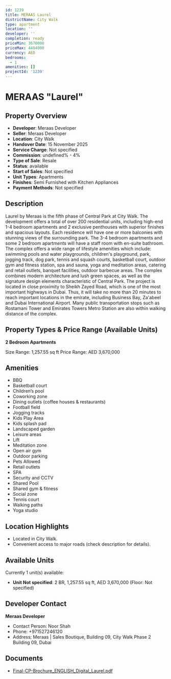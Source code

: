 ```yaml
---
id: 1239
title: MERAAS Laurel
districtName: City Walk
type: apartment
location: ''
developer: ''
completion: ready
priceMin: 3670000
priceMax: 4404000
currency: AED
bedrooms:
  - 1
amenities: []
projectId: '1239'
---
```


# MERAAS "Laurel"

## Property Overview
- **Developer**: Meraas Developer
- **Seller**: Meraas Developer
- **Location**: City Walk
- **Handover Date**: 15 November 2025
- **Service Charge**: Not specified
- **Commission**: undefined% - 4%
- **Type of Sale**: Resale
- **Status**: available
- **Start of Sales**: Not specified
- **Unit Types**: Apartments
- **Finishes**: Semi Furnished with Kitchen Appliances
- **Payment Methods**: Not specified

## Description
Laurel by Meraas is the fifth phase of Central Park at City Walk. The development offers a total of over 200 residential units, including high-end 1-4 bedroom apartments and 2 exclusive penthouses with superior finishes and spacious layouts. Each residence will have one or more balconies with stunning views of the surrounding park. The 3-4 bedroom apartments and some 2 bedroom apartments will have a staff room with en-suite bathroom. The complex offers a wide range of lifestyle amenities which include: swimming pools and water playgrounds, children's playground, park, jogging track, dog park, tennis and squash courts, basketball court, outdoor gym and fitness station, spa and sauna, yoga and meditation areas, catering and retail outlets, banquet facilities, outdoor barbecue areas. The complex combines modern architecture and lush green spaces, as well as the signature design elements characteristic of Central Park. The project is located in close proximity to Sheikh Zayed Road, which is one of the most important highways in Dubai. Thus, it will take no more than 20 minutes to reach important locations in the emirate, including Business Bay, Za'abeel and Dubai International Airport. Many public transportation stops such as Rostamani Tower and Emirates Towers Metro Station are also within walking distance of the complex.

## Property Types & Price Range (Available Units)
**2 Bedroom Apartments**

Size Range: 1,257.55 sq ft
Price Range: AED 3,670,000

## Amenities
- BBQ
- Basketball court
- Children’s pool
- Coworking zone
- Dining outlets  (coffee houses & restaurants)
- Football field
- Jogging tracks
- Kids Play Area
- Kids splash pad
- Landscaped garden
- Leisure areas
- Lift
- Meditation zone
- Open air gym
- Outdoor parking
- Pets Allowed
- Retail outlets
- SPA
- Security and CCTV
- Shared Pool
- Shared gym & fitness
- Social zone
- Tennis court
- Walking paths
- Yoga studio

## Location Highlights
- Located in City Walk.
- Convenient access to major roads (check description for details).

## Available Units
Currently 1 unit(s) available:
- **Unit Not specified**: 2 BR, 1,257.55 sq ft, AED 3,670,000 (Floor: Not specified)

## Developer Contact
**Meraas Developer**
- Contact Person: Noor Shah
- Phone: +971527246120
- Address: Meraas | Sales Boutique, Building 09, City Walk Phase 2 Building 09, Dubai

## Documents
- [Final-CP-Brochure_ENGLISH_Digital_Laurel.pdf](https://cdn.geniemap.net/2024/03/01/g9valDiVwl7kbyuLFLsEBbIH6mGHoQFrBopS6D5p.pdf)
